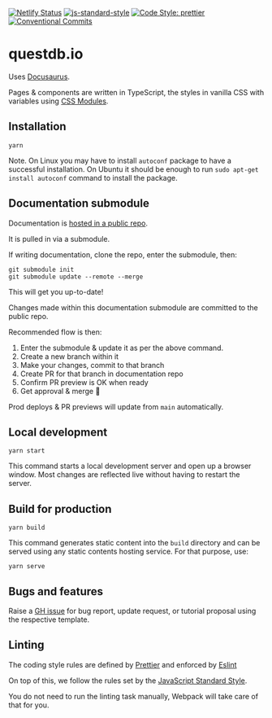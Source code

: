 [![Netlify Status](https://api.netlify.com/api/v1/badges/8bf4638d-8f79-4cc4-9970-b47359eb1a35/deploy-status)](https://app.netlify.com/sites/unruffled-blackwell-31bfb2/deploys)
[![js-standard-style](https://img.shields.io/badge/code%20style-standard-brightgreen.svg)](http://standardjs.com)
[![Code Style: prettier](https://img.shields.io/badge/code_style-prettier-ff69b4.svg)](https://github.com/prettier/prettier)
[![Conventional Commits](https://img.shields.io/badge/Conventional%20Commits-1.0.0-green.svg)](https://conventionalcommits.org)

# questdb.io

Uses [Docusaurus](https://docusaurus.io/). 

Pages & components are written in
TypeScript, the styles in vanilla CSS with variables using
[CSS Modules](https://github.com/css-modules/css-modules).

## Installation

```script
yarn
```

Note. On Linux you may have to install `autoconf` package to have a successful
installation. On Ubuntu it should be enough to run
`sudo apt-get install autoconf` command to install the package.

## Documentation submodule

Documentation is [hosted in a public repo](https://github.com/questdb/documentation/).

It is pulled in via a submodule.

If writing documentation, clone the repo, enter the submodule, then:

```shell
git submodule init
git submodule update --remote --merge
```

This will get you up-to-date!

Changes made within this documentation submodule are committed to the public repo.

Recommended flow is then:

1. Enter the submodule & update it as per the above command.
2. Create a new branch within it
3. Make your changes, commit to that branch
4. Create PR for that branch in documentation repo
5. Confirm PR preview is OK when ready
6. Get approval & merge :tada:

Prod deploys & PR previews will update from `main` automatically.

## Local development

```script
yarn start
```

This command starts a local development server and open up a browser window.
Most changes are reflected live without having to restart the server.

## Build for production

```script
yarn build
```

This command generates static content into the `build` directory and can be
served using any static contents hosting service. For that purpose,
use:

```script
yarn serve
```

## Bugs and features

Raise a [GH issue](https://github.com/questdb/questdb.io/issues/new/choose) for
bug report, update request, or tutorial proposal using the respective template.

## Linting

The coding style rules are defined by [Prettier](https://prettier.io/) and
enforced by [Eslint](https://eslint.org)

On top of this, we follow the rules set by the
[JavaScript Standard Style](https://standardjs.com/rules.html).

You do not need to run the linting task manually, Webpack will take care of that
for you.
